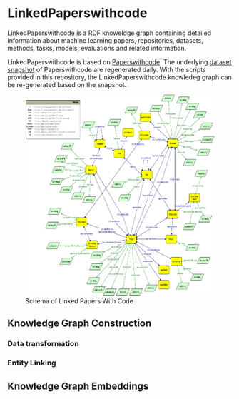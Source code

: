 # LinkedPaperswithcode

LinkedPaperswithcode is a RDF knoweldge graph containing detailed information about machine learning papers, repositories, datasets, methods, tasks, models, evaluations and related information.

LinkedPaperswithcode is based on [Paperswithcode](https://paperswithcode.com). The underlying [dataset snapshot](https://github.com/paperswithcode/paperswithcode-data) of Paperswithcode are regenerated daily. With the scripts provided in this repository, the LinkedPaperswithcode knowledeg graph can be re-generated based on the snapshot.



<figure>
    <img width="575" height="451" src="linkedpaperswithcode-schema.pdf"
         alt="Schema of Linked Papers With Code">
    <figcaption>Schema of Linked Papers With Code</figcaption>
</figure>


## Knowledge Graph Construction 

### Data transformation

### Entity Linking 


## Knowledge Graph Embeddings
